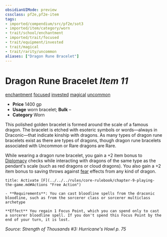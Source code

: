 ```yaml
---
obsidianUIMode: preview
cssclass: pf2e,pf2e-item
tags:
- imported/compendium/src/pf2e/sot3
- imported/item/category/worn
- trait/school/enchantment
- imported/trait/focused
- trait/equipment/invested
- trait/magical
- trait/rarity/uncommon
aliases: ["Dragon Rune Bracelet"]
---
```

# Dragon Rune Bracelet *Item 11*  
[enchantment](enchantment.md)  [focused](focused.md)  [invested](invested.md)  [magical](magical.md)  [uncommon](uncommon.md)  

- **Price** 1400 gp
- **Usage** worn bracelet; **Bulk** –
- **Category** Worn

This polished golden bracelet is formed around the scale of a famous dragon. The bracelet is etched with esoteric symbols or words—always in Draconic—that indicate kinship with dragons. As many types of dragon rune bracelets exist as there are types of dragons, though dragon rune bracelets associated with Uncommon or Rare dragons are Rare.

While wearing a dragon rune bracelet, you gain a +2 item bonus to [Diplomacy](../../skills.md#Diplomacy) checks while interacting with dragons of the same type as the pendant's scale (such as red dragons or cloud dragons). You also gain a +2 item bonus to saving throws against [fear](rules/traits/fear.md) effects from any kind of dragon.

```ad-embed-ability
title: Activate [F](../../../rules/core-rulebook/chapter-9-playing-the-game.md#Actions "Free Action")

- **Requirements**: You can cast bloodline spells from the draconic bloodline, such as from the sorcerer class or sorcerer multiclass archetype

**Effect** You regain 1 Focus Point, which you can spend only to cast a sorcerer bloodline spell. If you don't spend this Focus Point by the end of your turn, it is lost.
```

*Source: Strength of Thousands #3: Hurricane's Howl p. 75*

